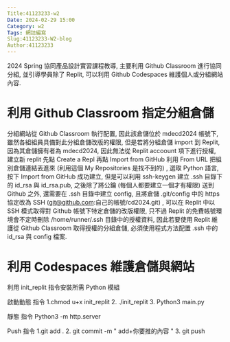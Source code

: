 ```yaml
---
Title:41123233-w2
Date: 2024-02-29 15:00
Category: w2
Tags: 網誌編寫
Slug:41123233-W2-blog
Author:41123233
---
```


2024 Spring 協同產品設計實習課程教導, 主要利用 Github Classroom 進行協同分組, 並引導學員除了 Replit, 可以利用 Github Codespaces 維護個人或分組網站內容.


<!-- PELICAN_END_SUMMARY -->


# 利用 Github Classroom 指定分組倉儲
分組網站從 Github Classroom 執行配置, 因此該倉儲位於 mdecd2024 帳號下, 雖然各組組員具備對此分組倉儲改版的權限, 但是若將分組倉儲 import 到 Replit, 因為其倉儲擁有者為 mdecd2024, 因此無法從 Replit accoount 項下進行授權, 建立新 replit 先點 Create a Repl 再點 Import from GitHub 利用 From URL 把組別倉儲連結丟進來 (利用這個 My Repositories 是找不到的) , 選取 Python 語言, 按下 Import from GitHub 成功建立, 但是可以利用 ssh-keygen 建立 .ssh 目錄下的 id_rsa 與 id_rsa.pub, 之後除了將公鑰 (每個人都要建立一個才有權限) 送到 Github 之外, 還需要在 .ssh 目錄中建立 config, 且將倉儲 .git/config 中的 https 協定改為 SSH (git@github.com:自己的帳號/cd2024.git) , 可以在 Replit 中以 SSH 模式取得對 Github 帳號下特定倉儲的改版權限, 只不過 Replit 的免費帳號環境會不定時刪除 /home/runner/.ssh 目錄中的授權資料, 因此若要使用 Replit 維護從 Github Classroom 取得授權的分組倉儲, 必須使用程式方法配置 .ssh 中的 id_rsa 與 config 檔案.

# 利用 Codespaces 維護倉儲與網站
利用 init_replit 指令安裝所需 Python 模組

啟動動態 指令 1.chmod u+x init_replit 2. ./init_replit 3. Python3 main.py

靜態 指令 Python3 -m http.server

Push 指令 1.git add . 2. git commit -m " add+你要推的內容 " 3. git push